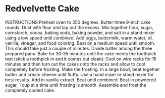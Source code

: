 # Redvelvette Cake
INSTRUCTIONS
Preheat oven to 350 degrees. Butter three 9-inch cake rounds. Dust with flour and tap out the excess.
Mix together flour, sugar, cornstarch, cocoa, baking soda, baking powder, and salt in a stand mixer using a low speed until combined.
Add eggs, buttermilk, warm water, oil, vanilla, vinegar, and food coloring. Beat on a medium speed until smooth. This should take just a couple of minutes.
Divide batter among the three prepared pans.
Bake for 30-35 minutes until the cake meets the toothpick test (stick a toothpick in and it comes out clean).
Cool on wire racks for 15 minutes and then turn out the cakes onto the racks and allow to cool completely before frosting.
Make the frosting. In a large bowl, beat together butter and cream cheese until fluffy. Use a hand mixer or stand mixer for best results. Add in vanilla extract. Beat until combined. Beat in powdered sugar, 1 cup at a time until frosting is smooth.
Assemble and frost the completely cooled cake.
